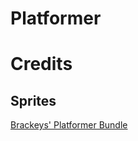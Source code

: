 # Platformer

# Credits

## Sprites

[Brackeys' Platformer Bundle](https://brackeysgames.itch.io/brackeys-platformer-bundle)
